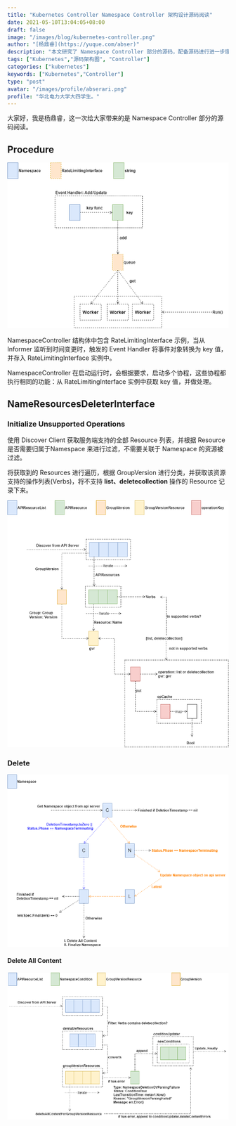 ```yaml
---
title: "Kubernetes Controller Namespace Controller 架构设计源码阅读"
date: 2021-05-10T13:04:05+08:00
draft: false
image: "/images/blog/kubernetes-controller.png"
author: "[杨鼎睿](https://yuque.com/abser)"
description: "本文研究了 Namespace Controller 部分的源码，配备源码进行进一步理解，可以加深理解,增强相关设计能力。"
tags: ["Kubernetes","源码架构图", "Controller"]
categories: ["kubernetes"]
keywords: ["Kubernetes","Controller"]
type: "post"
avatar: "/images/profile/abserari.png"
profile: "华北电力大学大四学生。"
---
```


大家好，我是杨鼎睿，这一次给大家带来的是 Namespace Controller 部分的源码阅读。
<a name="S8Mgv"></a>
## Procedure
![namespace-controller-main-procedure.svg](20.png)

NamespaceController 结构体中包含 RateLimitingInterface 示例，当从 Informer 监听到时间变更时，触发的 Event Handler 将事件对象转换为 key 值，并存入 RateLimitingInterface 实例中。

NamespaceController 在启动运行时，会根据要求，启动多个协程，这些协程都执行相同的功能：从 RateLimitingInterface 实例中获取 key 值，并做处理。

<a name="gq6Ul"></a>
## NameResourcesDeleterInterface
<a name="goVCd"></a>
### Initialize Unsupported Operations
使用 Discover Client 获取服务端支持的全部 Resource 列表，并根据 Resource 是否需要归属于Namespace 来进行过滤，不需要关联于 Namespace 的资源被过滤。

将获取到的 Resources 进行遍历，根据 GroupVersion 进行分类，并获取该资源支持的操作列表(Verbs)，将不支持 **list、deletecollection** 操作的 Resource 记录下来。

![namespace-controller-init-op-cache.svg](21.png)



<a name="R09Hw"></a>
### Delete
![namespace-controller-name-resource-deleter-delete.svg](22.png)
<a name="KGpG9"></a>
#### Delete All Content
![namespace-controller-delete-all-content.svg](23.png)
